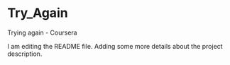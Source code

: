 # Try_Again
Trying again - Coursera

I am editing the README file. Adding some more details
about the project description.

